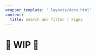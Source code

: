 ```yaml
---
wrapper_template: '_layouts/docs.html'
context:
  title: Search and filter | Figma
---
```


# 🚧 WIP 🚧
